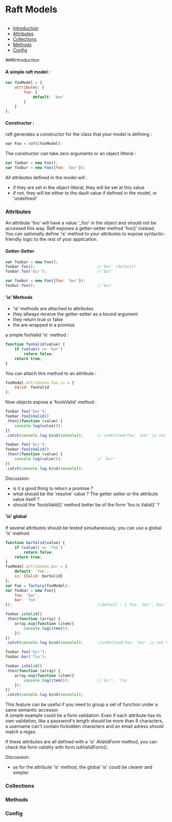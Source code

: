 # Raft Models
```javascript

```
- [Introduction](/#Introduction)
- [Attributes](/#Attributes)
- [Collections](/#Collections)
- [Methods](/#Methods)
- [Config](/#Config)

###Introduction
#### A simple raft model :
```javascript
var fooModel = {
	attributes: {
		foo: {
			default: 'bar'
		}
	}
};

```
#### Constructor :
raft generates a constructor for the class that your model is defining :
```javascript
var Foo = raft(fooModel);

```
The constructor can take zero arguments or an object litteral :
```javascript
var foobar = new Foo();
var foobur = new Foo({foo: 'bur'});
```
All attributes defined in the model will :
- if they are set in the object litteral, they will be set at this value
- if not, they will be either to the dault value if defined in the model, or 'undefined'

### Attributes
An attribute 'foo' will have a value '_foo' in the object and should not be accessed this way.
Raft exposes a getter-setter method 'foo()' instead.  
You can optionally define 'is' method to your attributes to expose syntactic-friendly logic to the rest of your application.
#### Getter-Setter
```javascript
var foobar = new Foo();
foobar.foo();							//'bar' (default)
foobar.foo('bir');						//'bir'

var foobur = new Foo({foo: 'bur'});
foobur.foo();							//'bur'
```
#### 'is' Methods
- 'is' methods are attached to attributes
- they allways receive the getter-setter as a bound argument
- they return true or false
- the are wrapped in a promise

a simple fooValid 'is' method :
```javascript
function fooValid(value) {
	if (value() == 'bar')
		return false;
	return true;
}
```
You can attach this method to an attribute :
```javascript
fooModel.attributes.foo.is = {
	Valid: fooValid
};
```

Now objects expose a 'fooIsValid' method :
```javascript
foobar.foo('bar');
foobar.fooIsValid()
.then((function (value) {
	console.log(value());
})
.catch(console.log.bind(console));		// undefined/foo: 'bar' is not Valid

foobar.foo('bir');
foobar.fooIsValid()
.then((function (value) {
	console.log(value());				// 'bir'
})
.catch(console.log.bind(console));
```

Discussion:

- is it a good thing to return a promise ?
- what should be the 'resolve' value ? The getter setter or the attribute value itself ?
- should the 'fooIsValid()' method better be of the form 'foo.is.Valid()' ?

#### 'is' global
If several attributes should be tested simultaneously, you can use a global 'is' method.  

```javascript
function barValid(value) {
	if (value() == 'foo')
		return false;
	return true;
}
fooModel.attributes.bar = {
	default: 'foo',
	is: {Valid: barValid}
};
var Foo = factory(fooModel);
var foobar = new Foo({
	foo: 'bar',
	bar: 'foo'
});										//default : { foo: 'bar', bar: 'foo' }

foobar.isValid()
.then(function (array) {
	array.map(function (item){
		console.log(item());
	});
})
.catch(console.log.bind(console));		//undefined/foo: 'bar' is not Valid

foobar.foo('bir');
foobar.bar('fio');

foobar.isValid()
.then(function (array) {
	array.map(function (item){
		console.log(item());			//'bir', 'fio'
	});
})
.catch(console.log.bind(console));

```
This feature can be useful if you need to group a set of function under a same semantic accessor.  
A simple example could be a form validation:
Even if each attribute has its own validation, like a password's length should be more than 8 characters, a username can't contain forbidden characters and an email adress should match a regex.

If these attributes are all defined with a 'is' AValidForm method, you can check the form validity with form.isAValidForm().

Discussion:
- as for the attribute 'is' method, the global 'is' could be clearer and simpler.

### Collections
### Methods
### Config